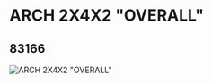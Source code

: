 # ARCH 2X4X2 "OVERALL"
## 83166
![ARCH 2X4X2 "OVERALL"](https://lc-www-live-s.legocdn.com/media/bricks/5/2/4114388.jpg)
